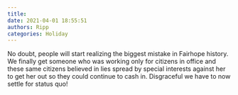 ```yaml
---
title: 
date: 2021-04-01 18:55:51
authors: Ripp
categories: Holiday
---
```


 No doubt, people will start realizing the biggest mistake in Fairhope history. We finally get someone who was working only for citizens in office and these same citizens believed in lies spread by special interests against her to get her out so they could continue to cash in. Disgraceful we have to now settle for status quo!
